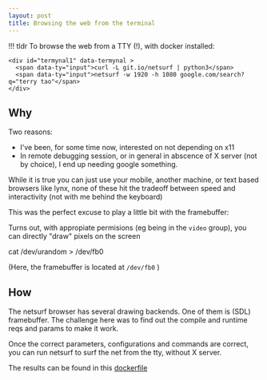 ```yaml
---
layout: post
title: Browsing the web from the terminal
---
```


!!! tldr
    To browse the web from a TTY (!), with docker installed:

    <div id="termynal1" data-termynal >
      <span data-ty="input">curl -L git.io/netsurf | python3</span>
      <span data-ty="input">netsurf -w 1920 -h 1080 google.com/search?q="terry tao"</span>
    </div>




## Why

Two reasons:

* I've been, for some time now, interested on not depending on x11
* In remote debugging session, or in general in abscence of X server (not by choice),
  I end up needing google something. 
  
While it is true you can just use your mobile, another machine, or text based browsers
like lynx, none of these hit the tradeoff between speed and interactivity (not with me
behind the keyboard)

This was the perfect excuse to play a little bit with the framebuffer:

Turns out, with appropiate permisions (eg being in the `video` group),
you can directly "draw" pixels on the screen

<div id="termynal" class="centerDiv" data-termynal>
  <span data-ty="input">cat /dev/urandom > /dev/fb0</span>
</div>

(Here, the framebuffer is located at `/dev/fb0` )

## How

The netsurf browser has several drawing backends. One of them is (SDL) framebuffer. The
challenge here was to find out the compile and runtime reqs and params to make it work.

Once the correct parameters, configurations and commands are correct, you can run
netsurf to surf the net from the tty, without X server.

The results can be found in this [dockerfile](https://raw.githubusercontent.com/pwoolvett/netsurf-docker/master/Dockerfile)
